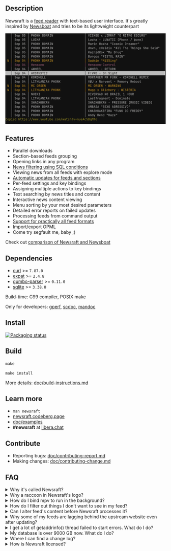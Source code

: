 ## Description

Newsraft is a [feed reader](https://en.wikipedia.org/wiki/News_aggregator) with
text-based user interface. It's greatly inspired by
[Newsboat](https://www.newsboat.org) and tries to be its lightweight counterpart

![Newsraft in action](doc/newsraft.png)

## Features

* Parallel downloads
* Section-based feeds grouping
* Opening links in any program
* [News filtering using SQL conditions](https://newsraft.codeberg.page/#item-rule_(*))
* Viewing news from all feeds with explore mode
* [Automatic updates for feeds and sections](https://newsraft.codeberg.page/#reload-period_(*))
* Per-feed settings and key bindings
* Assigning multiple actions to key bindings
* Text searching by news titles and content
* Interactive news content viewing
* Menu sorting by your most desired parameters
* Detailed error reports on failed updates
* Processing feeds from command output
* [Support for practically all feed formats](https://newsraft.codeberg.page/#FORMATS_SUPPORT)
* Import/export OPML
* Come try segfault me, baby ;)

Check out [comparison of Newsraft and Newsboat](https://codeberg.org/newsraft/newsraft/src/branch/main/doc/comparison-newsboat.md)

## Dependencies

* [curl](https://curl.se) >= `7.87.0`
* [expat](https://github.com/libexpat/libexpat) >= `2.4.8`
* [gumbo-parser](https://codeberg.org/gumbo-parser/gumbo-parser) >= `0.11.0`
* [sqlite](https://www.sqlite.org) >= `3.38.0`

Build-time: C99 compiler, POSIX make

Only for developers: [gperf](https://www.gnu.org/software/gperf), [scdoc](https://git.sr.ht/~sircmpwn/scdoc), [mandoc](https://mandoc.bsd.lv)

## Install

[![Packaging status](https://repology.org/badge/vertical-allrepos/newsraft.svg?columns=4)](https://repology.org/project/newsraft/versions)

## Build

```
make
```
```
make install
```

More details: [doc/build-instructions.md](https://codeberg.org/newsraft/newsraft/src/branch/main/doc/build-instructions.md)

## Learn more

* `man newsraft`
* [newsraft.codeberg.page](https://newsraft.codeberg.page)
* [doc/examples](https://codeberg.org/newsraft/newsraft/src/branch/main/doc/examples)
* **#newsraft** at [libera.chat](https://libera.chat)

## Contribute

* Reporting bugs: [doc/contributing-report.md](https://codeberg.org/newsraft/newsraft/src/branch/main/doc/contributing-report.md)
* Making changes: [doc/contributing-change.md](https://codeberg.org/newsraft/newsraft/src/branch/main/doc/contributing-change.md)

## FAQ

<details>
	<summary>Why it's called Newsraft?</summary>
	This is a rip-off of <a href="https://www.newsboat.org">Newsboat</a>, replacing "boat" with "raft", which emphasizes a smaller codebase.
</details>

<details>
	<summary>Why a raccoon in Newsraft's logo?</summary>
	Because he's cute, dummy. You should call him Malin.
</details>

<details>
	<summary>How do I bind mpv to run in the background?</summary>
	<pre>bind m exec setsid mpv --terminal=no "%l" &amp;</pre>
</details>

<details>
	<summary>How do I filter out things I don't want to see in my feed?</summary>
	See <a href="https://newsraft.codeberg.page/#item-rule_(*)">item-rule</a> setting.
</details>

<details>
	<summary>Can I alter feed's content before Newsraft processes it?</summary>
	Yes, you can do practically anything before Newsraft takes over. It's done
	via shell interlayer: any shell command in between of <code>$(</code>
	and <code>)</code> will be executed on reload and its standard output will
	be taken for a feed content. Here are examples of such feeds:<br><br>
	<pre>$(gemget -sq gemini://example.org/feed.xml) "Simple blog"</pre>
	<pre>$($HOME/bin/html2rss http://example.org/index.html) "Local news"</pre>
</details>

<details>
	<summary>Why some of my feeds are lagging behind the upstream website even after updating?</summary>
	Some web servers ask Newsraft to withhold content to reduce network load. Newsraft fulfills these web server wishes by default. There are settings to disable Newsraft's respect for web servers and make it a bad boy, if you are that kind of person.
</details>

<details>
	<summary>I get a lot of getaddrinfo() thread failed to start errors. What do I do?</summary>
	Usually it happens because your setup can't handle many concurrent DNS resolves. Try to reduce the value of <code>download-max-connections</code> setting.
</details>

<details>
	<summary>My database is over 9000 GB now. What do I do?</summary>
	<ul>
		<li>Set capacity limit on some of your heavy feeds via <a href="https://newsraft.codeberg.page/#item-limit_(*)">item-limit</a> setting</li>
		<li>Delete cache of feeds you unsubscribed from with <code>newsraft -e purge-abandoned</code></li>
	</ul>
</details>

<details>
	<summary>Where I can find a change log?</summary>
	See <a href="https://codeberg.org/newsraft/newsraft/src/branch/main/doc/changes.md">doc/changes.md</a> file.
</details>

<details>
	<summary>How is Newsraft licensed?</summary>
	The license is <a href="https://codeberg.org/newsraft/newsraft/src/branch/main/doc/license.txt">ISC</a> because its name is sweet.
</details>
